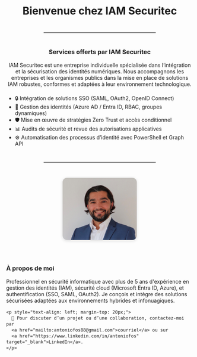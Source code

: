 <h1 style="text-align: center;">Bienvenue chez IAM Securitec</h1>

<hr style="margin: 40px auto; width: 60%; border: 1px solid #eee;">

<h3 style="text-align: center;">Services offerts par IAM Securitec</h3>

<p style="max-width: 800px; margin: 0 auto; text-align: center;">
IAM Securitec est une entreprise individuelle spécialisée dans l’intégration et la sécurisation des identités numériques. Nous accompagnons les entreprises et les organismes publics dans la mise en place de solutions IAM robustes, conformes et adaptées à leur environnement technologique.
</p>

<ul style="max-width: 800px; margin: 20px auto;">
  <li>🔒 Intégration de solutions SSO (SAML, OAuth2, OpenID Connect)</li>
  <li>🔐 Gestion des identités (Azure AD / Entra ID, RBAC, groupes dynamiques)</li>
  <li>🛡️ Mise en œuvre de stratégies Zero Trust et accès conditionnel</li>
  <li>📊 Audits de sécurité et revue des autorisations applicatives</li>
  <li>⚙️ Automatisation des processus d’identité avec PowerShell et Graph API</li>
</ul>

<hr style="margin: 40px auto; width: 60%; border: 1px solid #eee;">

<div style="display: flex; flex-wrap: wrap; align-items: flex-start; justify-content: center; gap: 40px; max-width: 1000px; margin: 0 auto;">

  <!-- Photo -->
  <div style="flex: 1; min-width: 250px; text-align: center;">
    <img src="photo.jpg" alt="Photo Antonio Ferreira" style="width: 200px; border-radius: 12px; box-shadow: 0 2px 8px rgba(0,0,0,0.15);" />
  </div>

  <!-- À propos -->
  <div style="flex: 2; min-width: 300px;">
    <h3>À propos de moi</h3>
    <p>
      Professionnel en sécurité informatique avec plus de 5 ans d'expérience en gestion des identités (IAM), sécurité cloud (Microsoft Entra ID, Azure), et authentification (SSO, SAML, OAuth2). Je conçois et intègre des solutions sécurisées adaptées aux environnements hybrides et infonuagiques.
    </p>

    <p style="text-align: left; margin-top: 20px;">
      📧 Pour discuter d’un projet ou d’une collaboration, contactez-moi par 
      <a href="mailto:antoniofos88@gmail.com">courriel</a> ou sur 
      <a href="https://www.linkedin.com/in/antoniofos" target="_blank">LinkedIn</a>.
    </p>
  </div>

</div>
